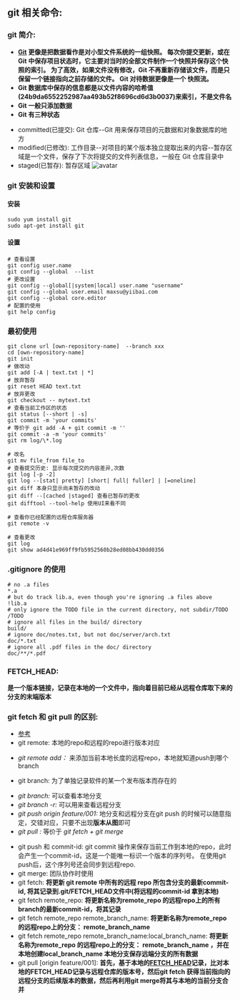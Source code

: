 ## git 相关命令:
 ### git 简介:
  * **[Git](https://www.yiibai.com/git/getting-started-git-basics.html) 更像是把数据看作是对小型文件系统的一组快照。 每次你提交更新，或在 Git 中保存项目状态时，它主要对当时的全部文件制作一个快照并保存这个快照的索引。 为了高效，如果文件没有修改，Git 不再重新存储该文件，而是只保留一个链接指向之前存储的文件。 Git 对待数据更像是一个 快照流。**
  * **Git 数据库中保存的信息都是以文件内容的哈希值(24b9da6552252987aa493b52f8696cd6d3b0037)来索引，不是文件名**
  * **Git 一般只添加数据**
  * **Git 有三种状态**
   - committed(已提交): Git 仓库--Git 用来保存项目的元数据和对象数据库的地方
   - modified(已修改): 工作目录--对项目的某个版本独立提取出来的内容--暂存区域是一个文件，保存了下次将提交的文件列表信息，一般在 Git 仓库目录中
   - staged(已暂存): 暂存区域
  ![avatar](http://www.yiibai.com/uploads/images/201707/0607/744160702_48164.png)
 ### git 安装和设置
  #### 安装
  ```shell
  sudo yum install git
  sudo apt-get install git
  ```
  #### 设置
   ```shell
   # 查看设置
   git config user.name
   git config --global  --list
   # 更改设置
   git config --global[|system|local] user.name "username"
   git config --global user.email maxsu@yiibai.com
   git config --global core.editor
   # 配置的使用
   git help config
   ```

 ### 最初使用
  ```shell
  git clone url [own-repository-name]  --branch xxx
  cd [own-repository-name]
  git init
  # 做改动
  git add [-A | text.txt | *]
  # 放弃暂存
  git reset HEAD text.txt
  # 放弃更改
  git checkout -- mytext.txt
  # 查看当前工作区的状态
  git status [--short | -s]
  git commit -m 'your commits'
  # 等价于 git add -A + git commit -m ''
  git commit -a -m 'your commits'
  git rm log/\*.log

  # 改名
  git mv file_from file_to
  # 查看提交历史: 显示每次提交的内容差异,次数
  git log [-p -2]
  git log --[stat| pretty] [short| full| fuller] | [=oneline]
  git diff 本身只显示尚未暂存的改动
  git diff --[cached |staged] 查看已暂存的更改
  git difftool --tool-help 使用UI来看不同

  # 查看你已经配置的远程仓库服务器
  git remote -v

 # 查看更改
 git log
 git show ad4d41e969ff9fb5952560b28ed08bb430dd0356
  ```
 ### .gitignore 的使用
  ```shell
  # no .a files
  *.a
  # but do track lib.a, even though you're ignoring .a files above
  !lib.a
  # only ignore the TODO file in the current directory, not subdir/TODO
  /TODO
  # ignore all files in the build/ directory
  build/
  # ignore doc/notes.txt, but not doc/server/arch.txt
  doc/*.txt
  # ignore all .pdf files in the doc/ directory
  doc/**/*.pdf
  ```
 ### FETCH_HEAD:
  **是一个版本链接，记录在本地的一个文件中，指向着目前已经从远程仓库取下来的分支的末端版本**
 ### git fetch 和 git pull 的区别:
  * [参考](https://www.cnblogs.com/ToDoToTry/p/4095626.html)
  * git remote: 本地的repo和远程的repo进行版本对应
   - *git remote add：*  来添加当前本地长度的远程repo，本地就知道push到哪个branch
  * git branch: 为了单独记录软件的某一个发布版本而存在的
   - *git branch:*  可以查看本地分支
   - *git branch -r:*  可以用来查看远程分支
   - *git push origin feature/001:* 地分支和远程分支在git push 的时候可以随意指定，交错对应，只要不出现**版本从图**即可
   - *git pull :*  等价于 *git fetch + git merge*
  * git push 和 commit-id: git commit 操作来保存当前工作到本地的repo，此时会产生一个commit-id，这是一个能唯一标识一个版本的序列号。 在使用git push后，这个序列号还会同步到远程repo.
  * git merge: 团队协作时使用
  * git fetch: **将更新 git remote 中所有的远程 repo 所包含分支的最新commit-id, 将其记录到.git/FETCH_HEAD文件中(将远程的commit-id 拿到本地)**
  * git fetch remote_repo: **将更新名称为remote_repo 的远程repo上的所有branch的最新commit-id，将其记录**
  * git fetch remote_repo remote_branch_name: **将更新名称为remote_repo 的远程repo上的分支： remote_branch_name**
  * git fetch remote_repo remote_branch_name:local_branch_name: **将更新名称为remote_repo 的远程repo上的分支： remote_branch_name ，并在本地创建local_branch_name 本地分支保存远端分支的所有数据**
  * git pull [origin feature/001]: **首先，基于本地的[FETCH_HEAD](#FETCH_HEAD)记录，比对本地的FETCH_HEAD记录与远程仓库的版本号，然后git fetch 获得当前指向的远程分支的后续版本的数据，然后再利用git merge将其与本地的当前分支合并**
